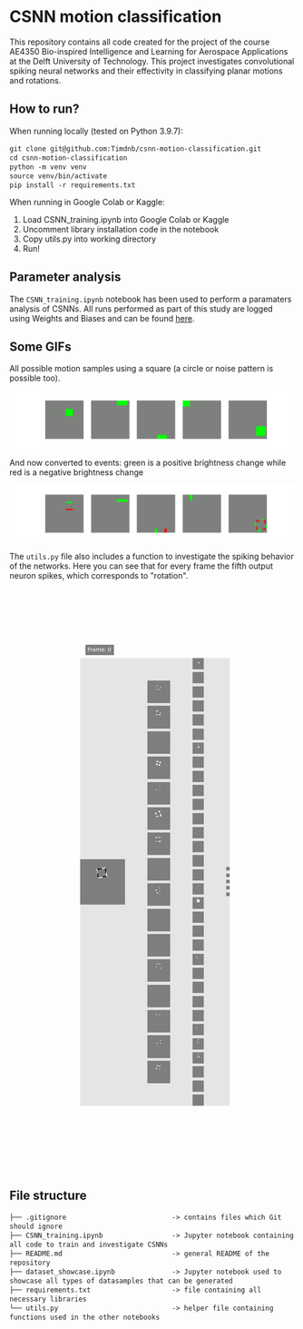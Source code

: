 # CSNN motion classification
This repository contains all code created for the project of the course AE4350 Bio-inspired Intelligence and Learning for Aerospace Applications at the Delft University of Technology. This project investigates convolutional spiking neural networks and their effectivity in classifying planar motions and rotations. 

## How to run?
When running locally (tested on Python 3.9.7):

```
git clone git@github.com:Timdnb/csnn-motion-classification.git
cd csnn-motion-classification
python -m venv venv
source venv/bin/activate
pip install -r requirements.txt
```

When running in Google Colab or Kaggle:
1. Load CSNN_training.ipynb into Google Colab or Kaggle
2. Uncomment library installation code in the notebook
3. Copy utils.py into working directory
4. Run!

## Parameter analysis
The `CSNN_training.ipynb` notebook has been used to perform a paramaters analysis of CSNNs. All runs performed as part of this study are logged using Weights and Biases and can be found [here](https://wandb.ai/timdb/CSNN-motion-classification).

## Some GIFs
All possible motion samples using a square (a circle or noise pattern is possible too).

![samples](assets/all_motions_squares.gif)

And now converted to events: green is a positive brightness change while red is a negative brightness change

![events](assets/all_motions_squares_events.gif)

The `utils.py` file also includes a function to investigate the spiking behavior of the networks. Here you can see that for every frame the fifth output neuron spikes, which corresponds to "rotation".

<p align="center">
  <img src="assets/spiking_overview.gif" />
</p>

## File structure
```
├── .gitignore                          -> contains files which Git should ignore
├── CSNN_training.ipynb                 -> Jupyter notebook containing all code to train and investigate CSNNs
├── README.md                           -> general README of the repository
├── dataset_showcase.ipynb              -> Jupyter notebook used to showcase all types of datasamples that can be generated
├── requirements.txt                    -> file containing all necessary libraries
└── utils.py                            -> helper file containing functions used in the other notebooks
```